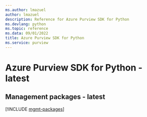 ```yaml
---
ms.author: lmazuel
author: lmazuel
description: Reference for Azure Purview SDK for Python
ms.devlang: python
ms.topic: reference
ms.data: 09/01/2022
title: Azure Purview SDK for Python
ms.service: purview
---
```

# Azure Purview SDK for Python - latest

## Management packages - latest
[!INCLUDE [mgmt-packages](purview-mgmt-index.md)]